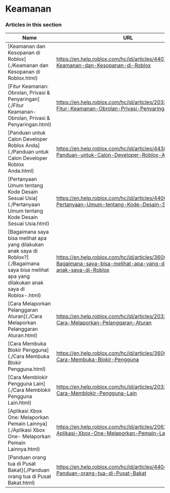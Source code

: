 # Keamanan  
### Articles in this section
Name|URL
-|-
[Keamanan dan Kesopanan di Roblox](./Keamanan dan Kesopanan di Roblox.html) |https://en.help.roblox.com/hc/id/articles/4407444339348-Keamanan-dan-Kesopanan-di-Roblox
[Fitur Keamanan: Obrolan, Privasi & Penyaringan](./Fitur Keamanan- Obrolan, Privasi & Penyaringan.html) |https://en.help.roblox.com/hc/id/articles/203313120-Fitur-Keamanan-Obrolan-Privasi-Penyaringan
[Panduan untuk Calon Developer Roblox Anda](./Panduan untuk Calon Developer Roblox Anda.html) |https://en.help.roblox.com/hc/id/articles/4438648708756-Panduan-untuk-Calon-Developer-Roblox-Anda
[Pertanyaan Umum tentang Kode Desain Sesuai Usia](./Pertanyaan Umum tentang Kode Desain Sesuai Usia.html) |https://en.help.roblox.com/hc/id/articles/4406238486676-Pertanyaan-Umum-tentang-Kode-Desain-Sesuai-Usia
[Bagaimana saya bisa melihat apa yang dilakukan anak saya di Roblox?](./Bagaimana saya bisa melihat apa yang dilakukan anak saya di Roblox-.html) |https://en.help.roblox.com/hc/id/articles/360031384652-Bagaimana-saya-bisa-melihat-apa-yang-dilakukan-anak-saya-di-Roblox
[Cara Melaporkan Pelanggaran Aturan](./Cara Melaporkan Pelanggaran Aturan.html) |https://en.help.roblox.com/hc/id/articles/203312410-Cara-Melaporkan-Pelanggaran-Aturan
[Cara Membuka Blokir Pengguna](./Cara Membuka Blokir Pengguna.html) |https://en.help.roblox.com/hc/id/articles/360033386312-Cara-Membuka-Blokir-Pengguna
[Cara Memblokir Pengguna Lain](./Cara Memblokir Pengguna Lain.html) |https://en.help.roblox.com/hc/id/articles/203314270-Cara-Memblokir-Pengguna-Lain
[Aplikasi Xbox One: Melaporkan Pemain Lainnya](./Aplikasi Xbox One- Melaporkan Pemain Lainnya.html) |https://en.help.roblox.com/hc/id/articles/206210440-Aplikasi-Xbox-One-Melaporkan-Pemain-Lainnya
[Panduan orang tua di Pusat Bakat](./Panduan orang tua di Pusat Bakat.html) |https://en.help.roblox.com/hc/id/articles/4404630280980-Panduan-orang-tua-di-Pusat-Bakat